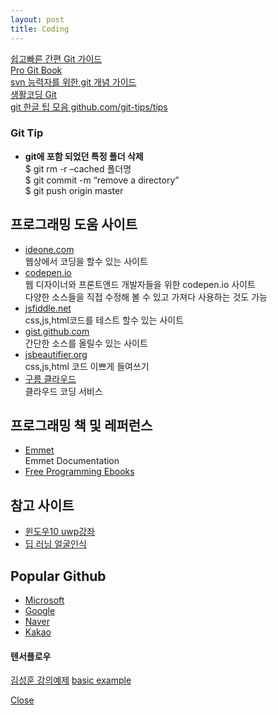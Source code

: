 ```yaml
---
layout: post
title: Coding
---
```

[쉽고빠른 간편 Git 가이드](http://rogerdudler.github.io/git-guide/index.ko.html)<br>
[Pro Git Book](https://git-scm.com/book/ko/v1)<br>
[svn 능력자를 위한 git 개념 가이드](https://www.slideshare.net/einsub/svn-git-17386752)<br>
[생활코딩 Git](https://opentutorials.org/course/1492)<br>
[git 한글 팁 모음 github.com/git-tips/tips](https://github.com/mingrammer/git-tips)

### Git Tip
*  **git에 포함 되었던 특정 폴더 삭제**
 <br>$ git rm -r –cached 폴더명
 <br>$ git commit -m “remove a directory”
 <br>$ git push origin master

## 프로그래밍 도움 사이트
* [ideone.com](ideone.com)<br>
웹상에서 코딩을 할수 있는 사이트
* [codepen.io](codepen.io)<br>
웹 디자이너와 프론트앤드 개발자들을 위한 codepen.io 사이트<br>
 다양한 소스들을 직접 수정해 볼 수 있고 가져다 사용하는 것도 가능
* [jsfiddle.net](jsfiddle.net)<br>
css,js,html코드를 테스트 할수 있는 사이트
* [gist.github.com](gist.github.com)<br>
간단한 소스를 올릴수 있는 사이트
* [jsbeautifier.org](http://jsbeautifier.org/)<br>
css,js,html 코드 이쁘게 들여쓰기
* [구름 클라우드](https://www.goorm.io/)<br>
클라우드 코딩 서비스


## 프로그래밍 책 및 레퍼런스
* [Emmet](https://docs.emmet.io/abbreviations/syntax/)<br>
Emmet Documentation
* [Free Programming Ebooks](https://github.com/EbookFoundation/free-programming-books/blob/master/free-programming-books.md)

## 참고 사이트
* [윈도우10 uwp강좌](https://channel9.msdn.com/Series/Windows-10-development-for-absolute-beginners)
* [딥 러닝 얼굴인식](http://bcho.tistory.com/1178)

## Popular Github
* [Microsoft](https://github.com/Microsoft)
* [Google](https://github.com/google)
* [Naver](https://github.com/naver)
* [Kakao](https://github.com/kakao)
#### 텐서플로우
[김성훈 강의예제](https://github.com/hunkim/DeepLearningZeroToAll/)
[basic example](https://github.com/golbin/TensorFlow-Tutorials)

[Close](https://sekisuri.github.io)
